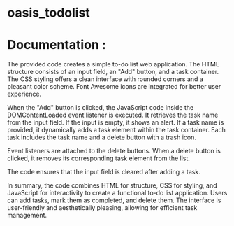 # oasis_todolist

# Documentation : 

The provided code creates a simple to-do list web application. The HTML structure consists of an input field, an "Add" button, and a task container. The CSS styling offers a clean interface with rounded corners and a pleasant color scheme. Font Awesome icons are integrated for better user experience.

When the "Add" button is clicked, the JavaScript code inside the DOMContentLoaded event listener is executed. It retrieves the task name from the input field. If the input is empty, it shows an alert. If a task name is provided, it dynamically adds a task element within the task container. Each task includes the task name and a delete button with a trash icon.

Event listeners are attached to the delete buttons. When a delete button is clicked, it removes its corresponding task element from the list.

The code ensures that the input field is cleared after adding a task.

In summary, the code combines HTML for structure, CSS for styling, and JavaScript for interactivity to create a functional to-do list application. Users can add tasks, mark them as completed, and delete them. The interface is user-friendly and aesthetically pleasing, allowing for efficient task management.
